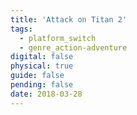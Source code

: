 ```yaml
---
title: 'Attack on Titan 2'
tags:
  - platform_switch
  - genre_action-adventure
digital: false
physical: true
guide: false
pending: false
date: 2018-03-28
---
```

